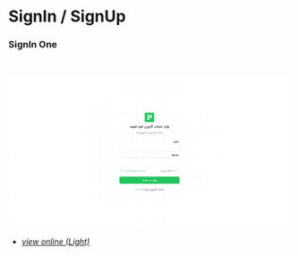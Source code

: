 
# SignIn / SignUp

### SignIn One

<br>

![SignIn One Light Theme](../../assets/images/signin-one.png)

- *[view online (Light)](https://peymanath.github.io/flex-ui/components/signin-signup/signin-one.html)* 
